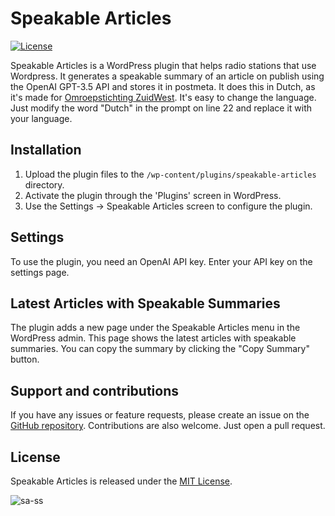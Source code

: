 # Speakable Articles

[![License](https://img.shields.io/github/license/oszuidwest/gpt-speakable-articles-wp)]([https://github.com/oszuidwest/gpt-speakable-articles-wp/blob/main/LICENSE](https://img.shields.io/github/license/oszuidwest/gpt-speakable-articles-wp))

Speakable Articles is a WordPress plugin that helps radio stations that use Wordpress. It generates a speakable summary of an article on publish using the OpenAI GPT-3.5 API and stores it in postmeta. It does this in Dutch, as it's made for [Omroepstichting ZuidWest](https://www.zuidwestfm.nl). It's easy to change the language. Just modify the word "Dutch" in the prompt on line 22 and replace it with your language.

## Installation
1. Upload the plugin files to the `/wp-content/plugins/speakable-articles` directory.
2. Activate the plugin through the 'Plugins' screen in WordPress.
3. Use the Settings -> Speakable Articles screen to configure the plugin.

## Settings
To use the plugin, you need an OpenAI API key. Enter your API key on the settings page.

## Latest Articles with Speakable Summaries
The plugin adds a new page under the Speakable Articles menu in the WordPress admin. This page shows the latest articles with speakable summaries. You can copy the summary by clicking the "Copy Summary" button.

## Support and contributions
If you have any issues or feature requests, please create an issue on the [GitHub repository](https://github.com/oszuidwest/gpt-speakable-articles-wp/). Contributions are also welcome. Just open a pull request.

## License
Speakable Articles is released under the [MIT License](https://github.com/oszuidwest/gpt-speakable-articles-wp/blob/main/LICENSE).

![sa-ss](https://user-images.githubusercontent.com/6742496/227349510-0d47a146-d8cb-400b-9ce0-b6e97b3eb01c.png)
